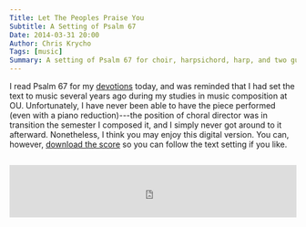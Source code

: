 ```yaml
---
Title: Let The Peoples Praise You
Subtitle: A Setting of Psalm 67
Date: 2014-03-31 20:00
Author: Chris Krycho
Tags: [music]
Summary: A setting of Psalm 67 for choir, harpsichord, harp, and two guitars ("stringed instruments," as the title suggests). Alas, all digital voices, but I've attached the score as well.
---
```


I read Psalm 67 for my [devotions][devotions] today, and was reminded that I had set the
text to music several years ago during my studies in music composition at OU.
Unfortunately, I have never been able to have the piece performed (even with a
piano reduction)---the position of choral director was in transition the
semester I composed it, and I simply never got around to it afterward.
Nonetheless, I think you may enjoy this digital version. You can, however,
[download the score][download] so you can follow the text setting if you like.

<iframe title="Let the Peoples Praise You (Psalm 67)"
        style="width: 100%; max-height: 6.556em; padding-top: 1em; padding-bottom: 1em;"
        scrolling="no" frameborder="no"
        src="https://w.soundcloud.com/player/?url=https%3A//api.soundcloud.com/tracks/142432628&amp;color=5592c9&amp;auto_play=false&amp;hide_related=false&amp;show_artwork=false"></iframe>

[devotions]: http://www.chriskrycho.com/2014/no-resurrection-no-dice.html
[download]: /downloads/psalm-67.pdf

